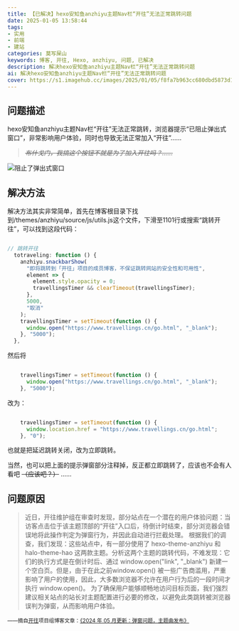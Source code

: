 ```yaml
---
title: 【已解决】hexo安知鱼anzhiyu主题Nav栏“开往”无法正常跳转问题
date: 2025-01-05 13:58:44
tags: 
- 实用
- 前端
- 建站
categories: 莫写屎山
keywords: 博客, 开往, Hexo, anzhiyu, 问题, 已解决
description: 解决hexo安知鱼anzhiyu主题Nav栏“开往”无法正常跳转问题
ai: 解决hexo安知鱼anzhiyu主题Nav栏“开往”无法正常跳转问题
cover: https://s1.imagehub.cc/images/2025/01/05/f8fa7b963cc680dbd5873d14665c3d73.png
---
```


## 问题描述

hexo安知鱼anzhiyu主题Nav栏“开往”无法正常跳转，浏览器提示“已阻止弹出式窗口”，非常影响用户体验，同时也导致无法正常加入“开往”……

> *~~布什戈门，我搞这个按钮不就是为了加入开往吗？……~~*

![阻止了弹出式窗口](https://s1.imagehub.cc/images/2025/01/05/f8fa7b963cc680dbd5873d14665c3d73.png)

## 解决方法

解决方法其实非常简单，首先在博客根目录下找到/themes/anzhiyu/source/js/utils.js这个文件，下滑至1101行或搜索“跳转开往”，可以找到这段代码：

```javascript

// 跳转开往
  totraveling: function () {
    anzhiyu.snackbarShow(
      "即将跳转到「开往」项目的成员博客，不保证跳转网站的安全性和可用性",
      element => {
        element.style.opacity = 0;
        travellingsTimer && clearTimeout(travellingsTimer);
      },
      5000,
      "取消"
    );
    travellingsTimer = setTimeout(function () {
      window.open("https://www.travellings.cn/go.html", "_blank");
    }, "5000");
  },

```

然后将

```javascript

    travellingsTimer = setTimeout(function () {
      window.open("https://www.travellings.cn/go.html", "_blank");
    }, "5000");

```

改为：

```javascript

    travellingsTimer = setTimeout(function () {
      window.location.href = "https://www.travellings.cn/go.html";
    }, "0");

```

也就是把延迟跳转关闭，改为立即跳转。

当然，也可以把上面的提示弹窗部分注释掉，反正都立即跳转了，应该也不会有人看吧 ~~（应该吧？）~~ ……

## 问题原因

>近日，开往维护组在审查时发现，部分站点在一个潜在的用户体验问题：当访客点击位于该主题顶部的“开往”入口后，待倒计时结束，部分浏览器会错误地将此操作判定为弹窗行为，并因此自动进行拦截处理。
根据我们的调查，我们发现：这些站点中，有一部分使用了 hexo-theme-anzhiyu 和 halo-theme-hao 这两款主题。分析这两个主题的跳转代码，不难发现：它们的执行方式是在倒计时后、通过 window.open("link", "_blank") 新建一个空白页。但是，由于在此之前window.open() 被一些广告商滥用，严重影响了用户的使用，因此，大多数浏览器不允许在用户行为后的一段时间才执行 window.open()。
为了确保用户能够顺畅地访问目标页面，我们强烈建议相关站点的站长对主题配置进行必要的修改，以避免此类跳转被浏览器误判为弹窗，从而影响用户体验。

<small>——摘自[开往](https://www.travellings.cn/)项目组博客文章：[《2024 年 05 月更新：弹窗问题，主题曲发布》](https://www.travellings.cn/blog/202405.html)</small>

